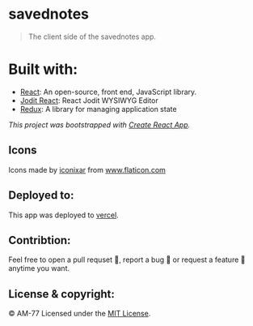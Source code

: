 # savednotes

> The client side of the savednotes app.

# Built with:

  - [React](https://reactjs.org/): An open-source, front end, JavaScript library.
  - [Jodit React](https://www.npmjs.com/package/jodit-react): React Jodit WYSIWYG Editor
  - [Redux](https://redux.js.org/): A library for managing application state

_This project was bootstrapped with [Create React App](https://create-react-app.dev/)._

## Icons
  Icons made by <a href="https://www.flaticon.com/authors/iconixar" title="iconixar">iconixar</a> from <a href="https://www.flaticon.com/" title="Flaticon"> www.flaticon.com</a>

## Deployed to:
  This app was deployed to [vercel](vercel.com/).

## Contribtion:

Feel free to open a pull requset 💁, report a bug 🐛 or request a feature 🌟 anytime you want.

## License & copyright:

© AM-77
Licensed under the [MIT License](LICENSE).
